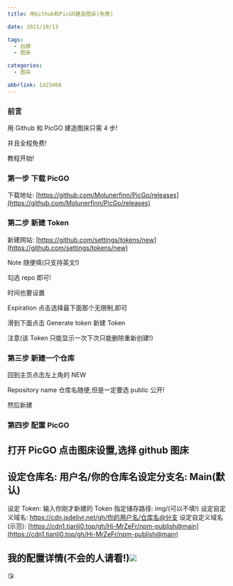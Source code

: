```yaml
---
title: 用Github和PicGO建造图床(免费)

date: 2021/10/13

tags:
  - 白嫖
  - 图床

categories:
  - 图床

abbrlink: 1d23468
---
```


### 前言

用 Github 和 PicGO 建造图床只需 4 步!

并且全程免费!

教程开始!

### 第一步 下载 PicGO

下载地址: [https://github.com/Molunerfinn/PicGo/releases](https://github.com/Molunerfinn/PicGo/releases)

### 第二步 新建 Token

新建网站: [https://github.com/settings/tokens/new](https://github.com/settings/tokens/new)

Note 随便填(只支持英文!)

勾选 repo 即可!

时间也要设置

Expiration 点击选择最下面那个无限制,即可

滑到下面点击 Generate token 新建 Token

注意(该 Token 只能显示一次下次只能删除重新创建!)

### 第三步 新建一个仓库

回到主页点击左上角的 NEW

Repository name 仓库名随便,但是一定要选 public 公开!

然后新建

### 第四步 配置 PicGO

## 打开 PicGO 点击图床设置,选择 github 图床

## 设定仓库名: 用户名/你的仓库名设定分支名: Main(默认)

设定 Token: 输入你刚才新建的 Token
指定储存路径: img/(可以不填!)
设定自定义域名: https://cdn.jsdelivr.net/gh/你的用户名/仓库名@分支
设定自定义域名(示范): [https://cdn1.tianli0.top/gh/Hi-MrZeFr/npm-publish@main](https://cdn1.tianli0.top/gh/Hi-MrZeFr/npm-publish@main)

## 我的配置详情(不会的人请看!)![](https://cdn1.tianli0.top/gh/Hi-MrZeFr/square-hill-9054@main/1634115209000.PNG##crop=0&crop=0&crop=1&crop=1&id=FWyLz&originalType=binary&ratio=1&rotation=0&showTitle=false&status=done&style=none&title=)

😘


